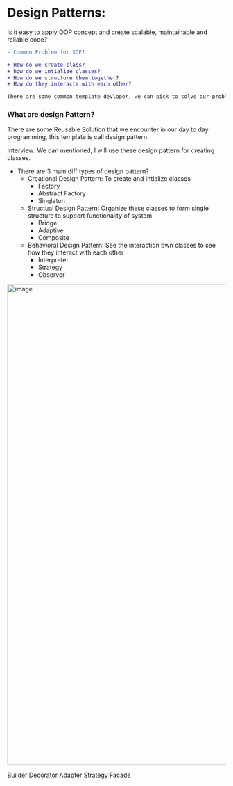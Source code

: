 # Design Patterns:

Is it easy to apply OOP concept and create scalable, maintainable and reliable code?

```diff
- Common Problem for SDE?

+ How do we create class?
+ how do we intialize classes?
+ How do we structure them together?
+ How do they interacte with each other?

There are some common template devloper, we can pick to solve our problem.
```

### What are design Pattern?
There are some Reusable Solution that we encounter in our day to day programming, this template is call design pattern.

Interview: We can mentioned, I will use these design pattern for creating classes.

* There are 3 main diff types of design pattern?
  * Creational Design Pattern: To create and Intialize classes
    * Factory
    * Abstract Factory
    * Singleton
  * Structual Design Pattern: Organize these classes to form single structure to support functionality of system
    * Bridge
    * Adaptive
    * Composite
  * Behavioral Design Pattern: See the interaction bwn classes to see how they interact with each other
    * Interpreter
    * Strategy
    * Observer

<img width="1106" alt="image" src="https://user-images.githubusercontent.com/35987583/181750359-38ab5852-73ca-43b4-bb9e-988f1eb50748.png">


Builder
Decorator
Adapter
Strategy
Facade
